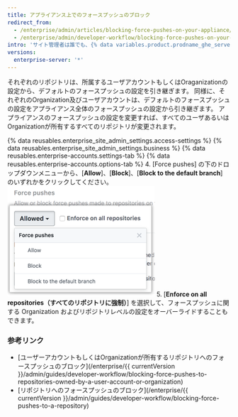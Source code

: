 ```yaml
---
title: アプライアンス上でのフォースプッシュのブロック
redirect_from:
  - /enterprise/admin/articles/blocking-force-pushes-on-your-appliance/
  - /enterprise/admin/developer-workflow/blocking-force-pushes-on-your-appliance
intro: 'サイト管理者は誰でも、{% data variables.product.prodname_ghe_server %} アプライアンス上のすべてのフォースプッシュ (`git push --force`) をブロックできます。'
versions:
  enterprise-server: '*'
---
```


それぞれのリポジトリは、所属するユーザアカウントもしくはOraganizationの設定から、デフォルトのフォースプッシュの設定を引き継ぎます。 同様に、それぞれのOrganization及びユーザアカウントは、デフォルトのフォースプッシュの設定をアプライアンス全体のフォースプッシュの設定から引き継ぎます。 アプライアンスのフォースプッシュの設定を変更すれば、すべてのユーザあるいはOrganizationが所有するすべてのリポジトリが変更されます。

{% data reusables.enterprise_site_admin_settings.access-settings %}
{% data reusables.enterprise_site_admin_settings.business %}
{% data reusables.enterprise-accounts.settings-tab %}
{% data reusables.enterprise-accounts.options-tab %}
4. [Force pushes] の下のドロップダウンメニューから、[**Allow**]、[**Block**]、[**Block to the default branch**] のいずれかをクリックしてください。 ![フォースプッシュのドロップダウン](/assets/images/enterprise/site-admin-settings/force-pushes-dropdown.png)
5. [**Enforce on all repositories（すべてのリポジトリに強制）**] を選択して、フォースプッシュに関する Organization およびリポジトリレベルの設定をオーバーライドすることもできます。

### 参考リンク

- [ユーザーアカウントもしくはOrganizationが所有するリポジトリへのフォースプッシュのブロック](/enterprise/{{ currentVersion }}/admin/guides/developer-workflow/blocking-force-pushes-to-repositories-owned-by-a-user-account-or-organization)
- [リポジトリへのフォースプッシュのブロック](/enterprise/{{ currentVersion }}/admin/guides/developer-workflow/blocking-force-pushes-to-a-repository)
